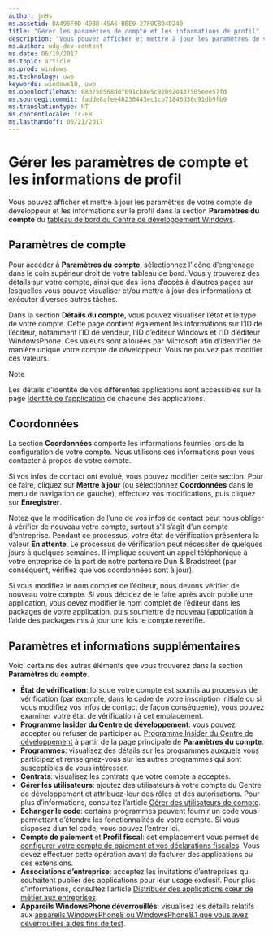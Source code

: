 ```yaml
---
author: jnHs
ms.assetid: DA495F9D-49B8-45A6-BBE0-27F0C804D240
title: "Gérer les paramètres de compte et les informations de profil"
description: "Vous pouvez afficher et mettre à jour les paramètres de votre compte de développeur et les informations sur le profil dans la section Paramètres du compte du tableau de bord unifié du Centre de développement Windows."
ms.author: wdg-dev-content
ms.date: 06/19/2017
ms.topic: article
ms.prod: windows
ms.technology: uwp
keywords: windows10, uwp
ms.openlocfilehash: 083750568ddf091cb8e5c92b920437505eee57fd
ms.sourcegitcommit: fadde8afee46238443ec1cb71846d36c91db9fb9
ms.translationtype: HT
ms.contentlocale: fr-FR
ms.lasthandoff: 06/21/2017
---
```

# <a name="manage-account-settings-and-profile-info"></a>Gérer les paramètres de compte et les informations de profil

Vous pouvez afficher et mettre à jour les paramètres de votre compte de développeur et les informations sur le profil dans la section **Paramètres du compte** du [tableau de bord du Centre de développement Windows](using-the-windows-dev-center-dashboard.md). 

## <a name="account-settings"></a>Paramètres de compte

Pour accéder à **Paramètres du compte**, sélectionnez l’icône d’engrenage dans le coin supérieur droit de votre tableau de bord. Vous y trouverez des détails sur votre compte, ainsi que des liens d’accès à d’autres pages sur lesquelles vous pouvez visualiser et/ou mettre à jour des informations et exécuter diverses autres tâches.

Dans la section **Détails du compte**, vous pouvez visualiser l’état et le type de votre compte. Cette page contient également les informations sur l’ID de l’éditeur, notamment l’ID de vendeur, l’ID d’éditeur Windows et l’ID d’éditeur WindowsPhone. Ces valeurs sont allouées par Microsoft afin d’identifier de manière unique votre compte de développeur. Vous ne pouvez pas modifier ces valeurs.

> [!NOTE]
> Les détails d’identité de vos différentes applications sont accessibles sur la page [Identité de l’application](view-app-identity-details.md) de chacune des applications.

## <a name="contact-info"></a>Coordonnées

La section **Coordonnées** comporte les informations fournies lors de la configuration de votre compte. Nous utilisons ces informations pour vous contacter à propos de votre compte.

Si vos infos de contact ont évolué, vous pouvez modifier cette section. Pour ce faire, cliquez sur **Mettre à jour** (ou sélectionnez **Coordonnées** dans le menu de navigation de gauche), effectuez vos modifications, puis cliquez sur **Enregistrer**.

Notez que la modification de l’une de vos infos de contact peut nous obliger à vérifier de nouveau votre compte, surtout s’il s’agit d’un compte d’entreprise. Pendant ce processus, votre état de vérification présentera la valeur **En attente**. Le processus de vérification peut nécessiter de quelques jours à quelques semaines. Il implique souvent un appel téléphonique à votre entreprise de la part de notre partenaire Dun & Bradstreet (par conséquent, vérifiez que vos coordonnées sont à jour).

Si vous modifiez le nom complet de l’éditeur, nous devons vérifier de nouveau votre compte. Si vous décidez de le faire après avoir publié une application, vous devez modifier le nom complet de l’éditeur dans les packages de votre application, puis soumettre de nouveau l’application à l’aide des packages mis à jour une fois le compte revérifié.

## 

## <a name="additional-settings-and-info"></a>Paramètres et informations supplémentaires

Voici certains des autres éléments que vous trouverez dans la section **Paramètres du compte**.

- **État de vérification**: lorsque votre compte est soumis au processus de vérification (par exemple, dans le cadre de votre inscription initiale ou si vous modifiez vos infos de contact de façon conséquente), vous pouvez examiner votre état de vérification à cet emplacement.
- **Programme Insider du Centre de développement**: vous pouvez accepter ou refuser de participer au [Programme Insider du Centre de développement](dev-center-insider-program.md) à partir de la page principale de **Paramètres du compte**.
- **Programmes**: visualisez des détails sur les programmes auxquels vous participez et renseignez-vous sur les autres programmes qui sont susceptibles de vous intéresser.
- **Contrats**: visualisez les contrats que votre compte a acceptés.
- **Gérer les utilisateurs**: ajoutez des utilisateurs à votre compte du Centre de développement et attribuez-leur des rôles et des autorisations. Pour plus d’informations, consultez l’article [Gérer des utilisateurs de compte](manage-account-users.md).
- **Échanger le code**: certains programmes peuvent fournir un code vous permettant d’étendre les fonctionnalités de votre compte. Si vous disposez d’un tel code, vous pouvez l’entrer ici.
- **Compte de paiement** et **Profil fiscal**: cet emplacement vous permet de [configurer votre compte de paiement et vos déclarations fiscales](setting-up-your-payout-account-and-tax-forms.md). Vous devez effectuer cette opération avant de facturer des applications ou des extensions.
- **Associations d’entreprise**: acceptez les invitations d’entreprises qui souhaitent publier des applications pour leur usage exclusif. Pour plus d’informations, consultez l’article [Distribuer des applications cœur de métier aux entreprises](distribute-lob-apps-to-enterprises.md).
- **Appareils WindowsPhone déverrouillés**: visualisez les détails relatifs aux [appareils WindowsPhone8 ou WindowsPhone8.1 que vous avez déverrouillés à des fins de test](http://go.microsoft.com/fwlink/p/?LinkId=533897).


